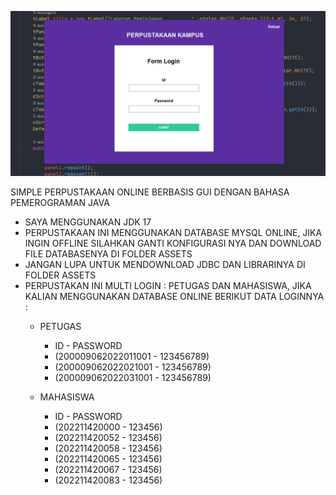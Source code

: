 ![PRIVIEW](assets/thumbnail.png)

SIMPLE PERPUSTAKAAN ONLINE BERBASIS GUI DENGAN BAHASA PEMEROGRAMAN JAVA

- SAYA MENGGUNAKAN JDK 17
- PERPUSTAKAAN INI MENGGUNAKAN DATABASE MYSQL ONLINE, JIKA INGIN OFFLINE SILAHKAN GANTI KONFIGURASI NYA DAN DOWNLOAD
  FILE DATABASENYA DI FOLDER ASSETS
- JANGAN LUPA UNTUK MENDOWNLOAD JDBC DAN LIBRARINYA DI FOLDER ASSETS
- PERPUSTAKAN INI MULTI LOGIN : PETUGAS DAN MAHASISWA, JIKA KALIAN MENGGUNAKAN DATABASE ONLINE BERIKUT DATA LOGINNYA :
    - PETUGAS
        - ID - PASSWORD
        - (200009062022011001 - 123456789)
        - (200009062022021001 - 123456789)
        - (200009062022031001 - 123456789)

    - MAHASISWA
        - ID - PASSWORD
        - (202211420000 - 123456)
        - (202211420052 - 123456)
        - (202211420058 - 123456)
        - (202211420065 - 123456)
        - (202211420067 - 123456)
        - (202211420083 - 123456)

